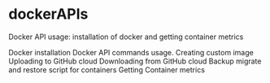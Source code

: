 # dockerAPIs
Docker API usage: installation of docker and getting container metrics

Docker installation 
Docker API commands usage.
Creating custom image
Uploading to GitHub cloud
Downloading from GitHub cloud
Backup migrate and restore script for containers
Getting Container metrics
